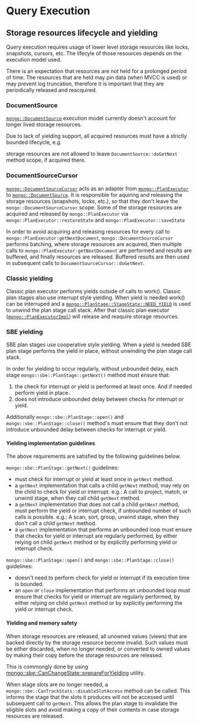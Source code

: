 # Query Execution

## Storage resources lifecycle and yielding

Query execution requires usage of lower level storage resources like locks, snapshots, cursors, etc.
The lifecyle of those resources depends on the execution model used.

There is an expectation that resources are not held for a prolonged period of time. The resources
that are held may pin data (when MVCC is used) or may prevent log truncation, therefore it is
important that they are periodically released and reacquired.

### DocumentSource

[`mongo::DocumentSource`](https://github.com/10gen/mongo/blob/master/src/mongo/db/pipeline/document_source.h#L198)
execution model currently doesn't account for longer lived storage resources.

Due to lack of yielding support, all acquired resources must have a strictly bounded lifecycle, e.g.

storage resources are not allowed to leave `DocumentSource::doGetNext` method scope, if acquired
there.

### DocumentSourceCursor

[`mongo::DocumentSourceCursor`](https://github.com/10gen/mongo/blob/master/src/mongo/db/pipeline/document_source_cursor.h#L73)
acts as an adapter from [`mongo::PlanExecutor`](https://github.com/10gen/mongo/blob/master/src/mongo/db/query/plan_executor.h#L129)  
to [`mongo::DocumentSource`](https://github.com/10gen/mongo/blob/master/src/mongo/db/pipeline/document_source.h#L198). It
is responsible for aquiring and releasing the storage resources (snapshots, locks, etc.), so that
they don't leave the `mongo::DocumentSourceCursor` scope. Some of the storage resources are acquired
and released by `mongo::PlanExecutor` via `mongo::PlanExecutor::restoreState` and
`mongo::PlanExecutor::saveState`

In order to avoid acquiring and releasing resources for every call to
`mongo::PlanExecutor:getNextDocument`, `mongo::DocumentSourceCursor`
performs batching, where storage resources are acquired, then multiple calls to
`mongo::PlanExecutor:getNextDocument` are performed and results are buffered, and finally resources
are released. Buffered results are then used in subsequent calls to
`DocumentSourceCursor::doGetNext`.

### Classic yielding

Classic plan executor performs yields outside of calls to work(). Classic plan stages also use
interrupt style yielding. When yield is needed work() can be interruped and a
[`mongo::PlanStage::StageState::NEED_YIELD`](https://github.com/10gen/mongo/blob/master/src/mongo/db/exec/plan_stage.h#L166-L184)
is used to unwind the plan stage call stack. After that classic plan executor
([`mongo::PlanExecutorImpl`](https://github.com/10gen/mongo/blob/master/src/mongo/db/query/plan_executor_impl.h#L118`))
will release and reaquire storage resources.

### SBE yielding

SBE plan stages use cooperative style yielding. When a yield is needed SBE plan stage performs the
yield in place, without unwinding the plan stage call stack.

In order for yielding to occur regularly, without unbounded delay, each stage
`mongo::sbe::PlanStage::getNext()` method must ensure that:

1. the check for interrupt or yield is performed at least once. And if needed perform yield in
   place.
2. does not introduce unbounded delay between checks for interrupt or yield.

Additionally `mongo::sbe::PlanStage::open()` and `mongo::sbe::PlanStage::close()` method's must
ensure that they don't not introduce unbounded delay between checks for interrupt or yield.

#### Yielding implementation guidelines

The above requirements are satisfied by the following guidelines below.

`mongo::sbe::PlanStage::getNext()` guidelines:

-   must check for interrupt or yield at least once in `getNext` method.
-   a `getNext` implementation that calls a child `getNext` method, may rely on the child to check for
    yield or interrupt.
    e.g.: A call to project, match, or unwind stage, when they call child `getNext` method.
-   a `getNext` implementation that does not call a child `getNext` method, must perform the yield or
    interrupt check, if unbounded number of such calls is possible.
    e.g.: A scan, sort, group, unwind stage, when they don't call a child `getNext` method.
-   a `getNext` implementation that performs an unbounded loop must ensure that checks for yield or
    interrupt are regularly performed,
    by either relying on child `getNext` method or by explicitly performing yield or interrupt check.

`mongo::sbe::PlanStage::open()` and `mongo::sbe::PlanStage::close()` guidelines:

-   doesn't need to perform check for yield or interrupt if its execution time is bounded.
-   an `open` or `close` implementation that performs an unbounded loop must ensure that checks for
    yield or interrupt are regularly performed, by either relying on child `getNext` method or by
    explicitly performing the yield or interrupt check.

#### Yielding and memory safety

When storage resources are released, all unowned values (views) that are backed directly by the
storage resource become invalid.
Such values must be either discarded, when no longer needed, or converted to owned values by making
their copy before the storage resources are released.

This is commongly done by using
[mongo::sbe::CanChangeState::prepareForYielding](https://github.com/10gen/mongo/blob/master/src/mongo/db/exec/sbe/stages/stages.h#L126)
utility.

When stage slots are no longer needed, a `mongo::sbe::CanTrackStats::disableSlotAccess` method can
be called. This informs the stage that the slots it produces will not be accessed until subsequent
call to `getNext`. This allows the plan stage to invalidate the eligible slots and avoid making a
copy of their contents in case storage resources are released.
